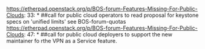 https://etherpad.openstack.org/p/BOS-forum-Features-Missing-For-Public-Clouds: 33: * ##call for public cloud operators to read proposal for keystone specs on 'unified limits' see BOS-forum-quotas
https://etherpad.openstack.org/p/BOS-forum-Features-Missing-For-Public-Clouds: 47: * ##call for public cloud deployers to support the new maintainer fo rthe VPN as a Service feature.
